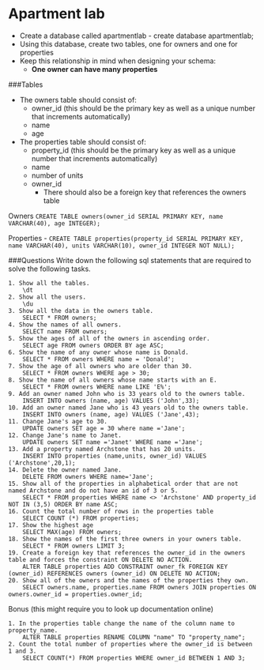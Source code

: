 # Apartment lab

- Create a database called apartmentlab - create database apartmentlab;
- Using this database, create two tables, one for owners and one for properties
- Keep this relationship in mind when designing your schema:
	+ **One owner can have many properties**

###Tables

- The owners table should consist of: 
	+ owner_id (this should be the primary key as well as a unique number that increments automatically)
	+ name
	+ age
- The properties table should consist of:
	+ property_id (this should be the primary key as well as a unique number that increments automatically)
	+ name
	+ number of units
	+ owner_id 
		+ There should also be a foreign key that references the owners table

Owners 
```CREATE TABLE owners(owner_id SERIAL PRIMARY KEY, name VARCHAR(40), age INTEGER);```

Properties - 
```CREATE TABLE properties(property_id SERIAL PRIMARY KEY, name VARCHAR(40), units VARCHAR(10), owner_id INTEGER NOT NULL);```

###Questions
Write down the following sql statements that are required to solve the following tasks.

```    
1. Show all the tables. 
	\dt 
2. Show all the users. 
	\du
3. Show all the data in the owners table. 
	SELECT * FROM owners;
4. Show the names of all owners.
	SELECT name FROM owners; 
5. Show the ages of all of the owners in ascending order. 
	SELECT age FROM owners ORDER BY age ASC;
6. Show the name of any owner whose name is Donald. 
	SELECT * FROM owners WHERE name = 'Donald';
7. Show the age of all owners who are older than 30. 
	SELECT * FROM owners WHERE age > 30;
8. Show the name of all owners whose name starts with an E. 
	SELECT * FROM owners WHERE name LIKE 'E%';
9. Add an owner named John who is 33 years old to the owners table.
	INSERT INTO owners (name, age) VALUES ('John',33);
10. Add an owner named Jane who is 43 years old to the owners table.
	INSERT INTO owners (name, age) VALUES ('Jane',43);
11. Change Jane's age to 30.
	UPDATE owners SET age = 30 where name ='Jane';
12. Change Jane's name to Janet. 
	UPDATE owners SET name ='Janet' WHERE name ='Jane';
13. Add a property named Archstone that has 20 units. 
	INSERT INTO properties (name,units, owner_id) VALUES ('Archstone',20,1);
14. Delete the owner named Jane. 
	DELETE FROM owners WHERE name='Jane';
15. Show all of the properties in alphabetical order that are not named Archstone and do not have an id of 3 or 5. 
	SELECT * FROM properties WHERE name <> 'Archstone' AND property_id NOT IN (3,5) ORDER BY name ASC;
16. Count the total number of rows in the properties table 
	SELECT COUNT (*) FROM properties;
17. Show the highest age 
	SELECT MAX(age) FROM owners;
18. Show the names of the first three owners in your owners table.
	SELECT * FROM owners LIMIT 3;
19. Create a foreign key that references the owner_id in the owners table and forces the constraint ON DELETE NO ACTION.
	ALTER TABLE properties ADD CONSTRAINT owner_fk FOREIGN KEY (owner_id) REFERENCES owners (owner_id) ON DELETE NO ACTION; 
20. Show all of the owners and the names of the properties they own.
	SELECT owners.name, properties.name FROM owners JOIN properties ON owners.owner_id = properties.owner_id;
```

Bonus (this might require you to look up documentation online)

```
1. In the properties table change the name of the column name to property_name.
	ALTER TABLE properties RENAME COLUMN "name" TO "property_name";
2. Count the total number of properties where the owner_id is between 1 and 3.
	SELECT COUNT(*) FROM properties WHERE owner_id BETWEEN 1 AND 3;
```
